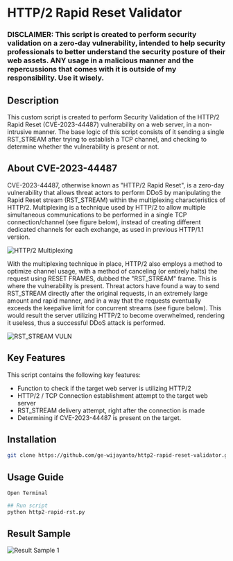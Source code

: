 # HTTP/2 Rapid Reset Validator

### DISCLAIMER: This script is created to perform security validation on a zero-day vulnerability, intended to help security professionals to better understand the security posture of their web assets. ANY usage in a malicious manner and the repercussions that comes with it is outside of my responsibility. Use it wisely.

## Description

This custom script is created to perform Security Validation of the HTTP/2 Rapid Reset (CVE-2023-44487) vulnerability on a web server, in a non-intrusive manner. The base logic of this script consists of it sending a single RST_STREAM after trying to establish a TCP channel, and checking to determine whether the vulnerability is present or not.

## About CVE-2023-44487

CVE-2023-44487, otherwise known as "HTTP/2 Rapid Reset", is a zero-day vulnerability that allows threat actors to perform DDoS by manipulating the Rapid Reset stream (RST_STREAM) within the multiplexing characteristics of HTTP/2. Multiplexing is a technique used by HTTP/2 to allow multiple simultaneous communications to be performed in a single TCP connection/channel (see figure below), instead of creating different dedicated channels for each exchange, as used in previous HTTP/1.1 version.

![HTTP/2 Multiplexing]()

With the multiplexing technique in place, HTTP/2 also employs a method to optimize channel usage, with a method of canceling (or entirely halts) the request using RESET FRAMES, dubbed the "RST_STREAM" frame. This is where the vulnerability is present. Threat actors have found a way to send RST_STREAM directly after the original requests, in an extremely large amount and rapid manner, and in a way that the requests eventually exceeds the keepalive limit for concurrent streams (see figure below). This would result the server utilizing HTTP/2 to become overwhelmed, rendering it useless, thus a successful DDoS attack is performed.

![RST_STREAM VULN]()

## Key Features
This script contains the following key features: 
* Function to check if the target web server is utilizing HTTP/2
* HTTP/2 / TCP Connection establishment attempt to the target web server
* RST_STREAM delivery attempt, right after the connection is made
* Determining if CVE-2023-44487 is present on the target.

## Installation
```sh
git clone https://github.com/ge-wijayanto/http2-rapid-reset-validator.git
```

## Usage Guide
```py
Open Terminal

## Run script
python http2-rapid-rst.py
```

## Result Sample
![Result Sample 1]()